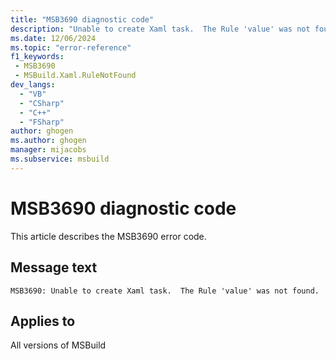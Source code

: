 ```yaml
---
title: "MSB3690 diagnostic code"
description: "Unable to create Xaml task.  The Rule 'value' was not found."
ms.date: 12/06/2024
ms.topic: "error-reference"
f1_keywords:
 - MSB3690
 - MSBuild.Xaml.RuleNotFound
dev_langs:
  - "VB"
  - "CSharp"
  - "C++"
  - "FSharp"
author: ghogen
ms.author: ghogen
manager: mijacobs
ms.subservice: msbuild
---
```


# MSB3690 diagnostic code

<!-- :::ErrorDefinitionDescription::: -->
<!-- :::editable-content name="introDescription"::: -->
This article describes the MSB3690 error code.
<!-- :::editable-content-end::: -->

## Message text

```output
MSB3690: Unable to create Xaml task.  The Rule 'value' was not found.
```

<!-- :::editable-content name="postOutputDescription"::: -->
<!--
{StrBegin="MSB3690: "}
-->
<!-- :::editable-content-end::: -->
<!-- :::ErrorDefinitionDescription-end::: -->

## Applies to

All versions of MSBuild
